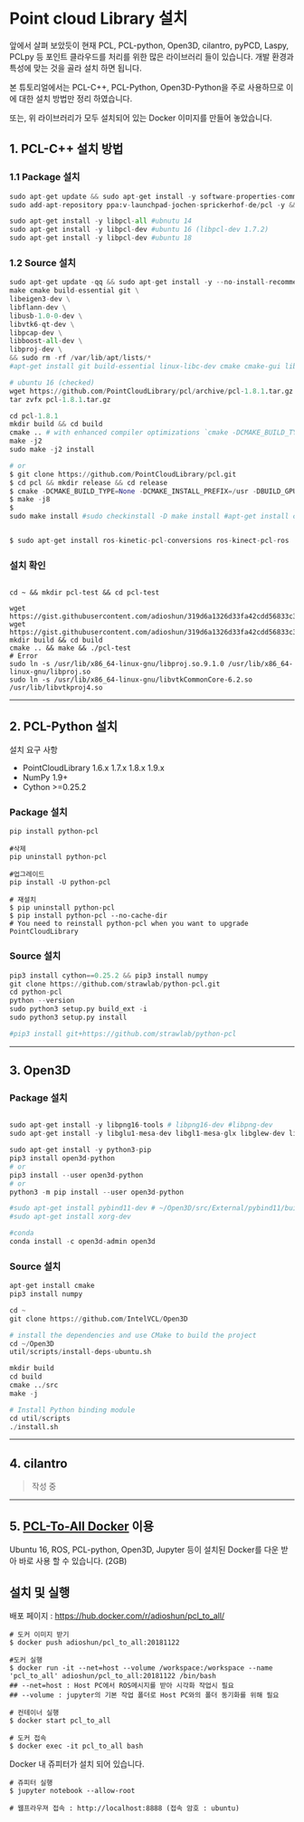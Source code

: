 #  Point cloud Library 설치 

앞에서 살펴 보았듯이 현재 PCL, PCL-python, Open3D, cilantro, pyPCD, Laspy, PCLpy 등 포인트 클라우드를 처리를 위한 많은 라이브러리 들이 있습니다. 개발 환경과 특성에 맞는 것을 골라 설치 하면 됩니다. 

본 튜토리얼에서는 PCL-C++, PCL-Python, Open3D-Python을 주로 사용하므로 이에 대한 설치 방법만 정리 하였습니다. 

또는, 위 라이브러리가 모두 설치되어 있는 Docker 이미지를 만들어 놓았습니다.  


## 1. PCL-C++ 설치 방법 

### 1.1 Package 설치 

```python
sudo apt-get update && sudo apt-get install -y software-properties-common git
sudo add-apt-repository ppa:v-launchpad-jochen-sprickerhof-de/pcl -y && sudo apt-get update

sudo apt-get install -y libpcl-all #ubnutu 14
sudo apt-get install -y libpcl-dev #ubuntu 16 (libpcl-dev 1.7.2)
sudo apt-get install -y libpcl-dev #ubuntu 18
```

### 1.2 Source 설치 


```python
sudo apt-get update -qq && sudo apt-get install -y --no-install-recommends \
make cmake build-essential git \
libeigen3-dev \
libflann-dev \
libusb-1.0-0-dev \
libvtk6-qt-dev \
libpcap-dev \
libboost-all-dev \
libproj-dev \
&& sudo rm -rf /var/lib/apt/lists/*
#apt-get install git build-essential linux-libc-dev cmake cmake-gui libusb-1.0-0-dev libusb-dev libudev-dev mpi-default-dev openmpi-bin openmpi-common libflann1.8 libflann-dev libeigen3-dev libboost-all-dev libvtk5.10-qt4 libvtk5.10 libvtk5-dev libqhull* libgtest-dev freeglut3-dev pkg-config libxmu-dev libxi-dev mono-complete qt-sdk openjdk-8-jdk openjdk-8-jre

# ubuntu 16 (checked)
wget https://github.com/PointCloudLibrary/pcl/archive/pcl-1.8.1.tar.gz
tar zvfx pcl-1.8.1.tar.gz

cd pcl-1.8.1
mkdir build && cd build
cmake .. # with enhanced compiler optimizations `cmake -DCMAKE_BUILD_TYPE=Release ..`
make -j2
sudo make -j2 install

# or 
$ git clone https://github.com/PointCloudLibrary/pcl.git
$ cd pcl && mkdir release && cd release
$ cmake -DCMAKE_BUILD_TYPE=None -DCMAKE_INSTALL_PREFIX=/usr -DBUILD_GPU=ON -DBUILD_apps=ON -DBUILD_examples=ON -DCMAKE_INSTALL_PREFIX=/usr ..
$ make -j8
$ sudo make install #sudo checkinstall -D make install #apt-get install checkinstall


$ sudo apt-get install ros-kinetic-pcl-conversions ros-kinect-pcl-ros
```


### 설치 확인 

```

cd ~ && mkdir pcl-test && cd pcl-test

wget https://gist.githubusercontent.com/adioshun/319d6a1326d33fa42cdd56833c3ef560/raw/e10d3502ddcd871f9d6b7b57d176b17d52de5571/CMakeLists.txt 
wget https://gist.githubusercontent.com/adioshun/319d6a1326d33fa42cdd56833c3ef560/raw/e10d3502ddcd871f9d6b7b57d176b17d52de5571/main.cpp
mkdir build && cd build
cmake .. && make && ./pcl-test
# Error
sudo ln -s /usr/lib/x86_64-linux-gnu/libproj.so.9.1.0 /usr/lib/x86_64-linux-gnu/libproj.so
sudo ln -s /usr/lib/x86_64-linux-gnu/libvtkCommonCore-6.2.so /usr/lib/libvtkproj4.so
```


---

## 2. PCL-Python 설치 

설치 요구 사항

* PointCloudLibrary 1.6.x 1.7.x 1.8.x 1.9.x
* NumPy 1.9+
* Cython &gt;=0.25.2


### Package 설치

```
pip install python-pcl

#삭제 
pip uninstall python-pcl

#업그레이드 
pip install -U python-pcl

# 재설치 
$ pip uninstall python-pcl
$ pip install python-pcl --no-cache-dir
# You need to reinstall python-pcl when you want to upgrade PointCloudLibrary
```

### Source 설치

```python
pip3 install cython==0.25.2 && pip3 install numpy
git clone https://github.com/strawlab/python-pcl.git
cd python-pcl
python --version
sudo python3 setup.py build_ext -i
sudo python3 setup.py install

#pip3 install git+https://github.com/strawlab/python-pcl
```

---

## 3. Open3D

### Package 설치 

```python

sudo apt-get install -y libpng16-tools # libpng16-dev #libpng-dev 
sudo apt-get install -y libglu1-mesa-dev libgl1-mesa-glx libglew-dev libglfw3-dev libjsoncpp-dev libeigen3-dev libjpeg-dev python-dev python3-dev python-tk python3-tk

sudo apt-get install -y python3-pip 
pip3 install open3d-python
# or
pip3 install --user open3d-python
# or
python3 -m pip install --user open3d-python

#sudo apt-get install pybind11-dev # ~/Open3D/src/External/pybind11/build 
#sudo apt-get install xorg-dev 
```

```python 
#conda
conda install -c open3d-admin open3d
```

### Source 설치

```python
apt-get install cmake 
pip3 install numpy

cd ~
git clone https://github.com/IntelVCL/Open3D

# install the dependencies and use CMake to build the project
cd ~/Open3D
util/scripts/install-deps-ubuntu.sh

mkdir build
cd build
cmake ../src
make -j

# Install Python binding module 
cd util/scripts
./install.sh
```

---

## 4. cilantro


> 작성 중 


---

## 5. [PCL-To-All Docker](https://hub.docker.com/r/adioshun/pcl_to_all/) 이용 

Ubuntu 16, ROS, PCL-python, Open3D, Jupyter 등이 설치된 Docker를 다운 받아 바로 사용 할 수 있습니다. (2GB)


## 설치 및 실행

배포 페이지 : https://hub.docker.com/r/adioshun/pcl_to_all/

```
# 도커 이미지 받기 
$ docker push adioshun/pcl_to_all:20181122

#도커 실행 
$ docker run -it --net=host --volume /workspace:/workspace --name 'pcl_to_all' adioshun/pcl_to_all:20181122 /bin/bash
## --net=host : Host PC에서 ROS메시지를 받아 시각화 작업시 필요
## --volume : jupyter의 기본 작업 폴더로 Host PC와의 폴더 동기화를 위해 필요

# 컨테이너 실행 
$ docker start pcl_to_all

# 도커 접속 
$ docker exec -it pcl_to_all bash
```


Docker 내 쥬피터가 설치 되어 있습니다. 

```
# 쥬피터 실행 
$ jupyter notebook --allow-root

# 웹프라우져 접속 : http://localhost:8888 (접속 암호 : ubuntu)
```




